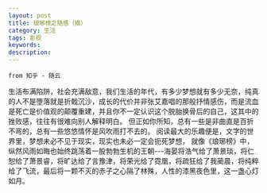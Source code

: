 ```yaml
---
layout: post
title: 琅琊榜之随感（摘）
category: 生活
tags: 影视
keywords: 
description: 
---
```


`from 知乎 - 随云`

生活布满陷阱，社会充满敌意，我们生活的年代，有多少梦想就有多少无奈，纯真的人不是堕落就是折戟沉沙，成长的代价并非张艾嘉唱的那般抒情感伤，而是流血是死亡是价值观的颠覆重建，并且你不一定认识这个脱胎换骨后的自己，这其中的挫败感，往往有很难向别人解释明白。
但正如你所知，总有一些是非曲直是百折不弯的，总有一些悠悠情怀是风吹雨打不去的。
阅读最大的乐趣便是，文字的世界里，梦想未必不见于现实，现实也未必一定会扼死梦想，
就像《琅琊榜》中，纵然风雨如晦也始终跳荡着一股勃勃生机的王朝---海晏将浩气给了萧景琰，将仁恕给了萧景睿，将旷达给了言豫津，将荣光给了霓凰，将疏狂给了我蔺晨，将纯粹给了飞流，最后将一颗不灭的赤子之心隔了林殊，人性的漆黑夜色里，这一盏心灯如月。